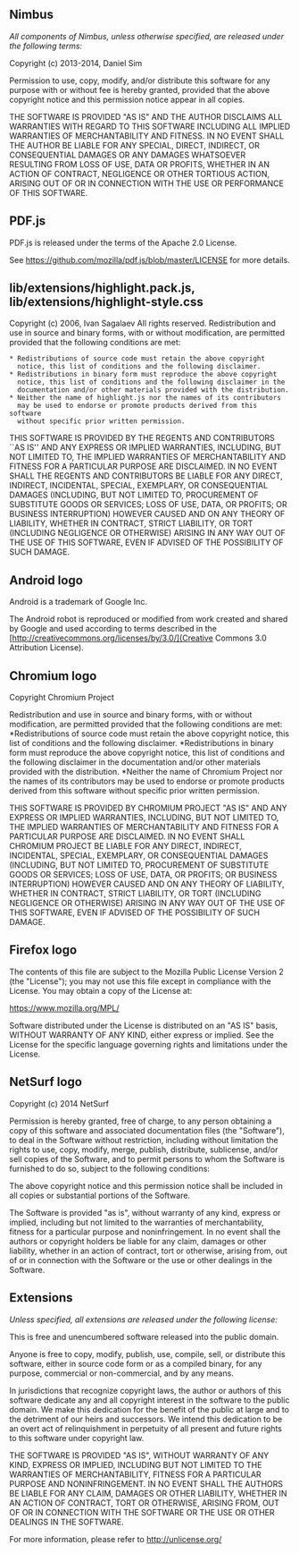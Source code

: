 Nimbus
------

*All components of Nimbus, unless otherwise specified, are released under the
following terms:*

Copyright (c) 2013-2014, Daniel Sim

Permission to use, copy, modify, and/or distribute this software for any
purpose with or without fee is hereby granted, provided that the above
copyright notice and this permission notice appear in all copies.

THE SOFTWARE IS PROVIDED "AS IS" AND THE AUTHOR DISCLAIMS ALL WARRANTIES WITH
REGARD TO THIS SOFTWARE INCLUDING ALL IMPLIED WARRANTIES OF MERCHANTABILITY
AND FITNESS. IN NO EVENT SHALL THE AUTHOR BE LIABLE FOR ANY SPECIAL, DIRECT,
INDIRECT, OR CONSEQUENTIAL DAMAGES OR ANY DAMAGES WHATSOEVER RESULTING FROM
LOSS OF USE, DATA OR PROFITS, WHETHER IN AN ACTION OF CONTRACT, NEGLIGENCE OR
OTHER TORTIOUS ACTION, ARISING OUT OF OR IN CONNECTION WITH THE USE OR
PERFORMANCE OF THIS SOFTWARE.

PDF.js
----------
PDF.js is released under the terms of the Apache 2.0 License.

See https://github.com/mozilla/pdf.js/blob/master/LICENSE for more details.

lib/extensions/highlight.pack.js, lib/extensions/highlight-style.css
----------
Copyright (c) 2006, Ivan Sagalaev
All rights reserved.
Redistribution and use in source and binary forms, with or without
modification, are permitted provided that the following conditions are met:

    * Redistributions of source code must retain the above copyright
      notice, this list of conditions and the following disclaimer.
    * Redistributions in binary form must reproduce the above copyright
      notice, this list of conditions and the following disclaimer in the
      documentation and/or other materials provided with the distribution.
    * Neither the name of highlight.js nor the names of its contributors 
      may be used to endorse or promote products derived from this software 
      without specific prior written permission.

THIS SOFTWARE IS PROVIDED BY THE REGENTS AND CONTRIBUTORS ``AS IS'' AND ANY
EXPRESS OR IMPLIED WARRANTIES, INCLUDING, BUT NOT LIMITED TO, THE IMPLIED
WARRANTIES OF MERCHANTABILITY AND FITNESS FOR A PARTICULAR PURPOSE ARE
DISCLAIMED. IN NO EVENT SHALL THE REGENTS AND CONTRIBUTORS BE LIABLE FOR ANY
DIRECT, INDIRECT, INCIDENTAL, SPECIAL, EXEMPLARY, OR CONSEQUENTIAL DAMAGES
(INCLUDING, BUT NOT LIMITED TO, PROCUREMENT OF SUBSTITUTE GOODS OR SERVICES;
LOSS OF USE, DATA, OR PROFITS; OR BUSINESS INTERRUPTION) HOWEVER CAUSED AND
ON ANY THEORY OF LIABILITY, WHETHER IN CONTRACT, STRICT LIABILITY, OR TORT
(INCLUDING NEGLIGENCE OR OTHERWISE) ARISING IN ANY WAY OUT OF THE USE OF THIS
SOFTWARE, EVEN IF ADVISED OF THE POSSIBILITY OF SUCH DAMAGE.

Android logo
----------
Android is a trademark of Google Inc.

The Android robot is reproduced or modified from work created and shared by
Google and used according to terms described in the
[http://creativecommons.org/licenses/by/3.0/](Creative Commons 3.0 Attribution
License).

Chromium logo
----------
Copyright Chromium Project

Redistribution and use in source and binary forms, with or without
modification, are permitted provided that the following conditions are met:
*Redistributions of source code must retain the above copyright notice, this
list of conditions and the following disclaimer.
*Redistributions in binary form must reproduce the above copyright notice,
this list of conditions and the following disclaimer in the documentation
and/or other materials provided with the distribution.
*Neither the name of Chromium Project nor the names of its contributors may be
used to endorse or promote products derived from this software without
specific prior written permission.

THIS SOFTWARE IS PROVIDED BY CHROMIUM PROJECT "AS IS" AND ANY EXPRESS OR
IMPLIED WARRANTIES, INCLUDING, BUT NOT LIMITED TO, THE IMPLIED WARRANTIES OF
MERCHANTABILITY AND FITNESS FOR A PARTICULAR PURPOSE ARE DISCLAIMED. IN NO
EVENT SHALL CHROMIUM PROJECT BE LIABLE FOR ANY DIRECT, INDIRECT, INCIDENTAL,
SPECIAL, EXEMPLARY, OR CONSEQUENTIAL DAMAGES (INCLUDING, BUT NOT LIMITED TO,
PROCUREMENT OF SUBSTITUTE GOODS OR SERVICES; LOSS OF USE, DATA, OR PROFITS; OR
BUSINESS INTERRUPTION) HOWEVER CAUSED AND ON ANY THEORY OF LIABILITY, WHETHER
IN CONTRACT, STRICT LIABILITY, OR TORT (INCLUDING NEGLIGENCE OR OTHERWISE)
ARISING IN ANY WAY OUT OF THE USE OF THIS SOFTWARE, EVEN IF ADVISED OF THE
POSSIBILITY OF SUCH DAMAGE.

Firefox logo
----------
The contents of this file are subject to the Mozilla Public License Version 2
(the "License"); you may not use this file except in compliance with the
License. You may obtain a copy of the License at:

https://www.mozilla.org/MPL/

Software distributed under the License is distributed on an "AS IS" basis,
WITHOUT WARRANTY OF ANY KIND, either express or implied. See the License for
the specific language governing rights and limitations under the License.

NetSurf logo
----------
Copyright (c) 2014 NetSurf

Permission is hereby granted, free of charge, to any person obtaining a copy
of this software and associated documentation files (the "Software"), to deal
in the Software without restriction, including without limitation the rights
to use, copy, modify, merge, publish, distribute, sublicense, and/or sell
copies of the Software, and to permit persons to whom the Software is
furnished to do so, subject to the following conditions:

The above copyright notice and this permission notice shall be included in all
copies or substantial portions of the Software.

The Software is provided "as is", without warranty of any kind, express or
implied, including but not limited to the warranties of merchantability,
fitness for a particular purpose and noninfringement. In no event shall the
authors or copyright holders be liable for any claim, damages or other
liability, whether in an action of contract, tort or otherwise, arising from,
out of or in connection with the Software or the use or other dealings in the
Software.

Extensions
----------

*Unless specified, all extensions are released under the following license:*

This is free and unencumbered software released into the public domain.

Anyone is free to copy, modify, publish, use, compile, sell, or
distribute this software, either in source code form or as a compiled
binary, for any purpose, commercial or non-commercial, and by any
means.

In jurisdictions that recognize copyright laws, the author or authors
of this software dedicate any and all copyright interest in the
software to the public domain. We make this dedication for the benefit
of the public at large and to the detriment of our heirs and
successors. We intend this dedication to be an overt act of
relinquishment in perpetuity of all present and future rights to this
software under copyright law.

THE SOFTWARE IS PROVIDED "AS IS", WITHOUT WARRANTY OF ANY KIND,
EXPRESS OR IMPLIED, INCLUDING BUT NOT LIMITED TO THE WARRANTIES OF
MERCHANTABILITY, FITNESS FOR A PARTICULAR PURPOSE AND NONINFRINGEMENT.
IN NO EVENT SHALL THE AUTHORS BE LIABLE FOR ANY CLAIM, DAMAGES OR
OTHER LIABILITY, WHETHER IN AN ACTION OF CONTRACT, TORT OR OTHERWISE,
ARISING FROM, OUT OF OR IN CONNECTION WITH THE SOFTWARE OR THE USE OR
OTHER DEALINGS IN THE SOFTWARE.

For more information, please refer to <http://unlicense.org/>
